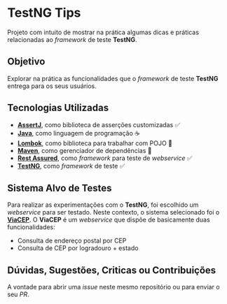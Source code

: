 # TestNG Tips
Projeto com intuito de mostrar na prática algumas dicas e práticas relacionadas ao _framework_ de teste **TestNG**.

## Objetivo
Explorar na prática as funcionalidades que o _framework_ de teste **TestNG** entrega para os seus usuários.

## Tecnologias Utilizadas
- [**AssertJ**](https://assertj.github.io/doc/), como biblioteca de asserções customizadas :white_check_mark:
- [**Java**](https://openjdk.java.net/), como linguagem de programação :coffee:
- [**Lombok**](https://projectlombok.org/), como biblioteca para trabalhar com POJO :wrench:
- [**Maven**](https://maven.apache.org/), como gerenciador de dependências :wrench:
- [**Rest Assured**](https://rest-assured.io/), como _framework_ para teste de _webservice_ :white_check_mark:
- [**TestNG**](https://testng.org/doc/), como _framework_ de teste :white_check_mark:

## Sistema Alvo de Testes
Para realizar as experimentações com o **TestNG**, foi escolhido um _webservice_ para ser testado. Neste contexto,
o sistema selecionado foi o [**ViaCEP**](https://viacep.com.br/). O **ViaCEP** é um _webservice_ que dispõe de basicamente
duas funcionalidades:

- Consulta de endereço postal por CEP
- Consulta de CEP por logradouro + estado

## Dúvidas, Sugestões, Criticas ou Contribuições
A vontade para abrir uma _issue_ neste mesmo repositório ou para enviar o seu _PR_.